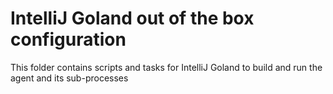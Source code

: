# IntelliJ Goland out of the box configuration

This folder contains scripts and tasks for IntelliJ Goland to build and run the agent and its sub-processes